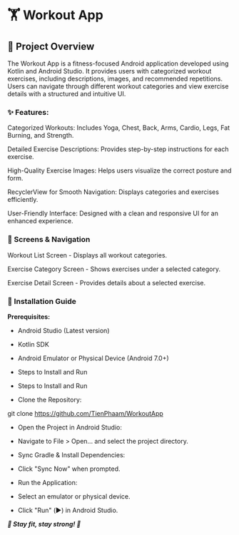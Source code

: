 # 🏋️ Workout App

## 📌 Project Overview

The Workout App is a fitness-focused Android application developed using Kotlin and Android Studio. It provides users with categorized workout exercises, including descriptions, images, and recommended repetitions. Users can navigate through different workout categories and view exercise details with a structured and intuitive UI.

### ✨ Features:

Categorized Workouts: Includes Yoga, Chest, Back, Arms, Cardio, Legs, Fat Burning, and Strength.

Detailed Exercise Descriptions: Provides step-by-step instructions for each exercise.

High-Quality Exercise Images: Helps users visualize the correct posture and form.

RecyclerView for Smooth Navigation: Displays categories and exercises efficiently.

User-Friendly Interface: Designed with a clean and responsive UI for an enhanced experience.

### 📱 Screens & Navigation

Workout List Screen - Displays all workout categories.

Exercise Category Screen - Shows exercises under a selected category.

Exercise Detail Screen - Provides details about a selected exercise.

### 🚀 Installation Guide

**Prerequisites:**

- Android Studio (Latest version)

- Kotlin SDK

- Android Emulator or Physical Device (Android 7.0+)

- Steps to Install and Run

- Steps to Install and Run

- Clone the Repository:

git clone https://github.com/TienPhaam/WorkoutApp

- Open the Project in Android Studio:

- Navigate to File > Open... and select the project directory.

- Sync Gradle & Install Dependencies:

- Click "Sync Now" when prompted.

- Run the Application:

- Select an emulator or physical device.

- Click "Run" (▶️) in Android Studio.

***💪 Stay fit, stay strong! 🚀***